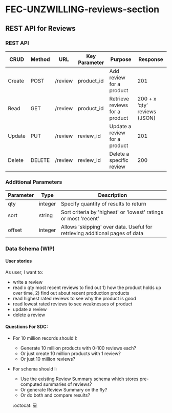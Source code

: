 # FEC-UNZWILLING-reviews-section

## REST API for Reviews

### REST API

| **CRUD** | **Method** 	| **URL** | **Key Parameter** | **Purpose** | **Response** |
| --- | --- | --- | --- | --- | --- |
| Create | POST | /review | product\_id | Add review for a product | 201 |
| Read | GET | /review | product\_id | Retrieve reviews for a product | 200 + x ‘qty’ reviews (JSON) |
| Update | PUT | /review | review\_id | Update a review for a product | 201 |
| Delete | DELETE | /review | review\_id | Delete a specific review | 200 |


### Additional Parameters

| **Parameter** | **Type** | **Description** |
| --- | --- | --- |
| qty | integer | Specify quantity of results to return |
| sort | string | Sort criteria by &#39;highest&#39; or &#39;lowest&#39;  ratings or most &#39;recent&#39; |
| offset | integer | Allows &#39;skipping&#39; over data. Useful for retrieving additional pages of data |


### Data Schema (WIP)

[](https://dbdiagram.io/d/5f88b85d3a78976d7b77d685)

<!--
#### Review Schema

```
const **Review** = mongoose.Schema({
  reviewId: Number,
  reviewUsername: String,
  reviewContent: String,
  reviewTitle: String,
  userId: Number,
  reviewDate: Number,
  qualityRating: Number,
  valueRating: Number,
  frequencyOfUse: String,
  starRating: Number,
  reviewRecommended: Boolean,
  helpfulYes: Number,
  helpfulNo: Number,
});
```
#### Review Summary Schema

```
const **ReviewSummarySchema** = mongoose.Schema({
  productId: Number,
  totalNumberReviews: Number,
  averageStarRating: Number,
  averageQualityRating : Number,
  averageValueRating : Number,
  aggregateOneStarReview : Number,
  aggregateTwoStarReview : Number,
  aggregateThreeStarReview : Number,
  aggregateFourStarReview : Number,
  aggregateFiveStarReview : Number,
  mostHelpfulFavorable : Number,
  mostHelpfulCritical : Number,
  reviews** : [Review],
});
```
-->

#### User stories

As user, I want to:

- write a review
- read x qty most recent reviews to find out 1) how the product holds up over time, 2) find out about recent production products
- read highest rated reviews to see why the product is good
- read lowest rated reviews to see weaknesses of product
- update a review
- delete a review

#### Questions For SDC:

- For 10 million records should I:

  - Generate 10 million products with 0-100 reviews each?
  - Or just create 10 million products with 1 review?
  - Or just 10 million reviews?
  
- For schema should I:
  - Use the existing Review Summary schema which stores pre-computed summaries of reviews?
  - Or generate Review Summary on the fly?
  - Or do both and compare results?
  
  :octocat:   :computer:
  
<!--
## UI update
<img src='design-and-docs/finprogress1.png'>
<img src='design-and-docs/finprogress2.png'>
<img src='design-and-docs/finprogress3.png'>


## File Structure (updated, final)
<img src='design-and-docs/file-structure.png'>

## Component names (updated)
<img src='design-and-docs/final-layout.png'>
-->
